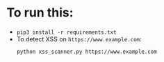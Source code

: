 # To run this:
- `pip3 install -r requirements.txt`
- To detect XSS on `https://www.example.com`:
    ```
    python xss_scanner.py https://www.example.com
    ```
